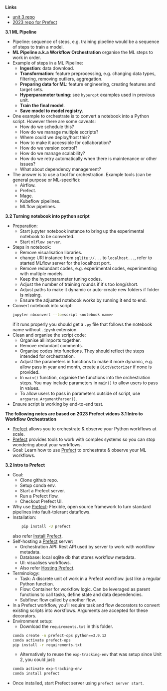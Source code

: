 **Links**
* [unit 3 repo]()
* [2023 repo for Prefect](https://github.com/DataTalksClub/mlops-zoomcamp/tree/main/cohorts/2023/03-orchestration/prefect)

**3.1 ML Pipeline**
* Pipeline: sequence of steps, e.g. training pipeline would be a sequence of steps to train a model.
* **ML Pipeline a.k.a Workflow Orchestration** organise the ML steps to work in order.
* Example of steps in a ML Pipeline:
    * **Ingestion**: data download.
    * **Transformation**: feature preprocessing, e.g. changing data types, filtering, removing outliers, aggregation.
    * **Preparing data for ML**: feature engineering, creating features and target sets.
    * **Hyperparameter tuning**: see `hyperopt` examples used in previous unit.
    * **Train the final model**.
    * **Save model to model registry**.
* One example to orchestrate is to convert a notebook into a Python script. However there are some caveats:
    * How do we schedule this?
    * How do we manage multiple sccripts?
    * Where could we deploy/host this?
    * How to make it accessible for collaboration?
    * How do we version control?
    * How do we manage scalability?
    * How do we retry automatically when there is maintenance or other issues?
    * What about dependency management?
* The answer is to use a tool for orchestration. Example tools (can be general purpose or ML-specific):
    * Airflow.
    * Prefect.
    * Mage.
    * Kubeflow pipelines.
    * MLflow pipelines.

**3.2 Turning notebook into python script**
* Preparation:
    * Start jupyter notebook instance to bring up the experimental notebook to be converted.
    * Start `mlflow server`.
* Steps in notebook:
    * Remove visualisation libraries.
    * change URI instance from `sqlite://...` to `localhost...`, refer to started MLflow server for the localhost port.
    * Remove redundant codes, e.g. experimental codes, experimenting with multiple models.
    * Keep the hyperparameter tuning codes.
    * Adjust the number of training rounds if it's too long/short.
    * Adjust paths to make it dynamic or auto-create new folders if folder is missing.
    * Ensure the adjusted notebook works by running it end to end.
* Convert notebook into script: 
    ```bash 
    jupyter nbconvert --to=script <notebook name>
    ```
    if it runs properly you should get a `.py` file that follows the notebook name without `.ipynb` extension.
* Clean and organise the script code:
    * Organise all imports together.
    * Remove redundant comments.
    * Organise codes into functions. They should reflect the steps intended for orchestration.
    * Adjust the parameters in functions to make it more dynamic, e.g. allow pass in year and month, create a `DictVectorizer` if none is provided.
    * In `main()` function, organise the functions into the orchestration steps. You may include parameters in `main()` to allow users to pass in values.
    * To allow users to pass in parameters outside of script, use `argparse.ArgumentParser()`.
* Ensure script is working by end-to-end test.

**The following notes are based on 2023 Prefect videos**
**3.1 Intro to Workflow Orchestration**
* [Prefect](https://www.prefect.io/) allows you to orchestrate & observe your Python workflows at scale.
* [Prefect](https://www.prefect.io/) provides tools to work with complex systems so you can stop wondering about your workflows.
* Goal: Learn how to use [Prefect](https://www.prefect.io/) to orchestrate & observe your ML workflows.

**3.2 Intro to Prefect**
* Goal:
    * Clone github repo.
    * Setup conda env.
    * Start a Prefect server.
    * Run a Prefect flow.
    * Checkout Prefect UI.
* Why use [Prefect](https://www.prefect.io/): Flexible, open source framework to turn standard pipelines into fault-tolerant dataflows.
* Installation:
    ```bash
        pip install -U prefect
    ```
    also refer [Install Prefect](https://docs.prefect.io/v3/get-started/install).
* Self-hosting a [Prefect](https://www.prefect.io/) server:
    * Orchestration API: Rest API used by server to work with workflow metadata.
    * Database: local sqlite db that stores workflow metadata.
    * UI: visualises workflows.
    * Also refer [Hosting Prefect](https://docs.prefect.io/v3/how-to-guides/self-hosted/server-cli).
* Terminology:
    * Task: A discrete unit of work in a Prefect workflow. just like a regular Python function.
    * Flow: Container for workflow logic. Can be leveraged as parent functions to call tasks, define state and data dependencies.
    * Subflow: flow called by another flow.
* In a Prefect workflow, you'll require task and flow decorators to convert existing scripts into workflows. Arguments are accepted for these decorators.
* Environment setup: 
    * Download the `requirements.txt` in this folder.
    ```bash
    conda create -n prefect-ops python==3.9.12
    conda activate prefect-ops
    pip install -r requirements.txt
    ```
    * Alternatively to reuse the `exp-tracking-env` that was setup since Unit 2, you could just:
    ```bash
    conda activate exp-tracking-env
    conda install prefect
    ```
* Once installed, start Prefect server using `prefect server start`. 

